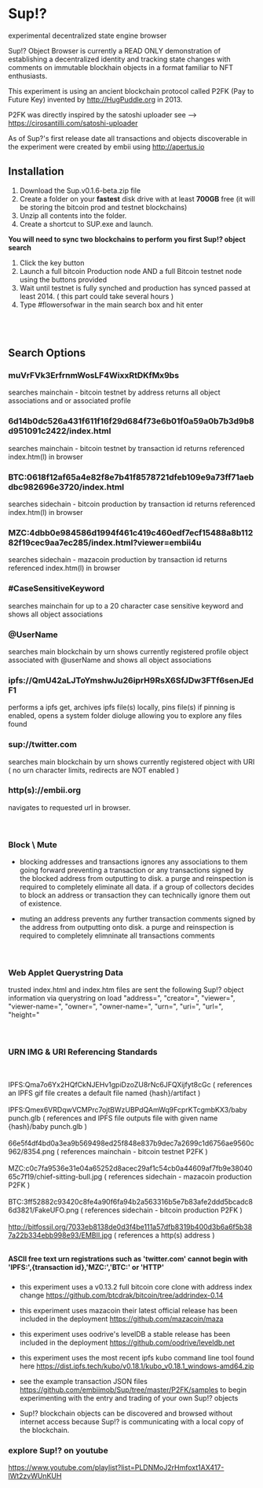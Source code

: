 # Sup!? 
experimental decentralized state engine browser

Sup!? Object Browser is currently a READ ONLY demonstration of establishing a decentralized identity and tracking state changes with comments on immutable blockhain objects in a format familiar to NFT enthusiasts. 

This experiment is using an ancient blockchain protocol called P2FK (Pay to Future Key) invented by http://HugPuddle.org in 2013.

P2FK was directly inspired by the satoshi uploader  see --> https://cirosantilli.com/satoshi-uploader

 As of Sup?'s first release date all transactions and objects discoverable in the experiment were created by embii using http://apertus.io

## **Installation**

1. Download the Sup.v0.1.6-beta.zip file
2. Create a folder on your **fastest** disk drive with at least **700GB** free (it will be storing the bitcoin prod and testnet blockchains)
3. Unzip all contents into the folder.
4. Create a shortcut to SUP.exe and launch.

**You will need to sync two blockchains to perform you first Sup!? object search**
1. Click the key button
2. Launch a full bitcoin Production node AND a full Bitcoin testnet node using the buttons provided
3. Wait until testnet is fully synched and production has synced passed at least 2014. ( this part could take several hours )
4. Type #flowersofwar in the main search box and hit enter
<br />
<br /> 

## **Search Options**

### **muVrFVk3ErfrnmWosLF4WixxRtDKfMx9bs**
searches mainchain - bitcoin testnet by address returns all object associations and or associated profile

### **6d14b0dc526a431f611f16f29d684f73e6b01f0a59a0b7b3d9b8d951091c2422/index.html**
searches mainchain - bitcoin testnet by transaction id returns referenced index.htm(l) in browser

### **BTC:0618f12af65a4e82f8e7b41f8578721dfeb109e9a73ff71aebdbc982696e3720/index.html**
searches sidechain - bitcoin production by transaction id returns referenced index.htm(l) in browser

### **MZC:4dbb0e984586d1994f461c419c460edf7ecf15488a8b11282f19cec9aa7ec285/index.html?viewer=embii4u**
searches sidechain - mazacoin production by transaction id returns referenced index.htm(l) in browser

### **#CaseSensitiveKeyword**
searches mainchain for up to a 20 character case sensitive keyword and shows all object associations

### **@UserName**
searches main blockchain by urn shows currently registered profile object associated with @userName and shows all object associations

### **ipfs://QmU42aLJToYmshwJu26iprH9RsX6SfJDw3FTf6senJEdF1**
performs a ipfs get, archives ipfs file(s) locally, pins file(s) if pinning is enabled, opens a system folder dioluge allowing you to explore any files found

### **sup://twitter.com**
searches main blockchain by  urn shows currently registered object with URI  ( no urn character limits, redirects are NOT enabled )

### **http(s)://embii.org**
navigates to requested url in browser.
<br />
<br /> <br />
### **Block \ Mute**

- blocking addresses and transactions ignores any associations to them going forward preventing a transaction or any transactions signed by the blocked address from outputting to disk. a purge and reinspection is required to completely eliminate all data. if a group of collectors decides to block an address or transaction they can technically ignore them out of existence.

- muting an address prevents any further transaction comments signed by the address from outputting onto disk.  a purge and reinspection is required to completely elimninate all transactions comments<br />
<br /> <br />

### **Web Applet Querystring Data**

trusted index.html and index.htm files are sent the following Sup!? object information via querystring on load
"address=", "creator=", "viewer=", "viewer-name=", "owner=", "owner-name=", "urn=", "uri=", "url=", "height="<br />
<br /> <br />
### **URN IMG & URI Referencing Standards**<br />
<br />

IPFS:Qma7o6Yx2HQfCkNJEHv1gpiDzoZU8rNc6JFQXijfyt8cGc
( references an IPFS gif file creates a default file named {hash}/artifact  )<br />
<br />
IPFS:Qmex6VRDqwVCMPrc7ojtBWzUBPdQAmWq9FcprKTcgmbKX3/baby punch.glb
( references and IPFS file outputs file with given name {hash}/baby punch.glb  )<br />
<br />
66e5f4df4bd0a3ea9b569498ed25f848e837b9dec7a2699c1d6756ae9560c962/8354.png
( references mainchain - bitcoin testnet P2FK )<br />
<br />
MZC:c0c7fa9536e31e04a65252d8acec29af1c54cb0a44609af7fb9e3804065c7f19/chief-sitting-bull.jpg
( references sidechain - mazacoin production P2FK )<br />
<br />
BTC:3ff52882c93420c8fe4a90f6fa94b2a563316b5e7b83afe2ddd5bcadc86d3821/FakeUFO.png
( references sidechain - bitcoin production P2FK )<br />
<br />
http://bitfossil.org/7033eb8138de0d3f4be111a57dfb8319b400d3b6a6f5b387a22b334ebb998e93/EMBII.jpg 
( references a http(s) address )<br />
<br />

**ASCII free text urn registrations such as 'twitter.com' cannot begin with 'IPFS:',{transaction id},'MZC:','BTC:' or 'HTTP'**

### 
- this experiment uses a v0.13.2 full bitcoin core clone with address index change https://github.com/btcdrak/bitcoin/tree/addrindex-0.14

- this experiment uses mazacoin their latest official release has been included in the deployment https://github.com/mazacoin/maza

- this experiment uses oodrive's levelDB a stable release has been included in the deployment https://github.com/oodrive/leveldb.net

- this experiment uses the most recent ipfs kubo command line tool found here https://dist.ipfs.tech/kubo/v0.18.1/kubo_v0.18.1_windows-amd64.zip

- see the example transaction JSON files https://github.com/embiimob/Sup/tree/master/P2FK/samples to begin experimenting with the entry and trading of your own Sup!? objects

- Sup!? blockchain objects can be discovered and browsed without internet access because Sup!? is communicating with a local copy of the blockchain.

### **explore Sup!? on youtube**
 https://www.youtube.com/playlist?list=PLDNMoJ2rHmfoxt1AX417-lWt2zvWUnKUH
